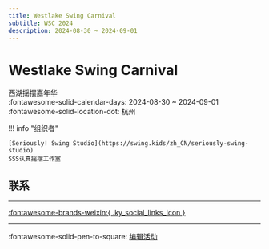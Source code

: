 ```yaml
---
title: Westlake Swing Carnival
subtitle: WSC 2024
description: 2024-08-30 ~ 2024-09-01
---
```


# Westlake Swing Carnival 

西湖摇摆嘉年华  
:fontawesome-solid-calendar-days: 2024-08-30 ~ 2024-09-01  
:fontawesome-solid-location-dot: 杭州  

!!! info "组织者"

    [Seriously! Swing Studio](https://swing.kids/zh_CN/seriously-swing-studio)  
    SSS认真摇摆工作室  

## 联系


---

 [:fontawesome-brands-weixin:{ .ky_social_links_icon }](https://mp.weixin.qq.com/s/LGEJMf9IcckWGncdhohFiw)

---

:fontawesome-solid-pen-to-square: [编辑活动](https://github.com/swingdance/events/issues/new?assignees=&labels=update+event&projects=&template=03-update_entity.yml&title=Update%20Event%3A%202024%2Fzh_CN%20%E2%80%A2%20Westlake%20Swing%20Carnival&region=zh_CN&year=2024&id=westlake-swing-carnival-2024&name=Westlake%20Swing%20Carnival&org_id=seriously-swing-studio)
